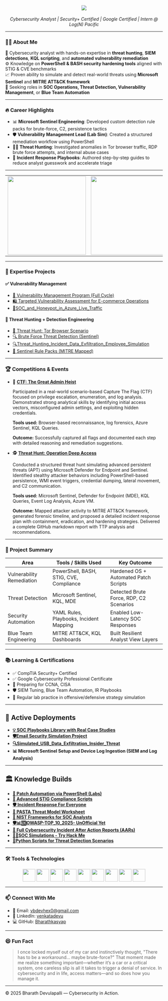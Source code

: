 <!-- Profile Header -->

<h1 align="center">
    <img src="https://readme-typing-svg.herokuapp.com/?font=Righteous&size=35&color=4257f5&center=true&vCenter=true&width=500&height=70&duration=2000&lines=👋Hi+,+I'm+Bharath+Devulapalli+;" /></h1>
<p align="center"><em>Cybersecurity Analyst | Security+ Certified | Google Certified | Intern @ Log(N) Pacific</em></p>

---

### 👨‍💻 About Me

🔐 Cybersecurity analyst with hands-on expertise in **threat hunting**, **SIEM detections**, **KQL scripting**, and **automated vulnerability remediation**  
⚙️ Knowledge on **PowerShell & BASH security hardening tools** aligned with STIG & CVE benchmarks  
📈 Proven ability to simulate and detect real-world threats using **Microsoft Sentinel** and **MITRE ATT&CK framework**  
🎯 Seeking roles in **SOC Operations, Threat Detection, Vulnerability Management**, or **Blue Team Automation**

---

### 🔥 Career Highlights

- 📊 **Microsoft Sentinel Engineering**: Developed custom detection rule packs for brute-force, C2, persistence tactics  
- 🛡 **Vulnerability Management Lead (Lab Sim)**: Created a structured remediation workflow using PowerShell  
- 🕵️‍♂️ **Threat Hunting**: Investigated anomalies in Tor browser traffic, RDP brute force attempts, and internal abuse cases  
- 📘 **Incident Response Playbooks**: Authored step-by-step guides to reduce analyst guesswork and accelerate triage  

---
<!-- Hacker GIFs Row -->
<table>
  <tr>
    <td><img src="https://media0.giphy.com/media/v1.Y2lkPTc5MGI3NjExY2ZpaHc0aXNmMGt3dTB6d2RjaTQwczUzMzM0ZnRtc255bndueHJseSZlcD12MV9pbnRlcm5hbF9naWZfYnlfaWQmY3Q9Zw/j9YYHiYjVx8FFbN4D3/giphy.gif" width="250"></td>
    <td><img src="https://media2.giphy.com/media/v1.Y2lkPTc5MGI3NjExZ2R2cmdsYmd4dGZ3NTc4azBkNnI5eGsxZTU0cW40eTloeHBoa3dkdSZlcD12MV9pbnRlcm5hbF9naWZfYnlfaWQmY3Q9Zw/SWoSkN6DxTszqIKEqv/giphy.gif" width="300" height="250"></td>
    <td><img src="https://media1.giphy.com/media/v1.Y2lkPTc5MGI3NjExbmw2cXRoajljbGJ0eDh0dXo5czA0cm51Y244NnF2bWhqM3k0bGg4cCZlcD12MV9pbnRlcm5hbF9naWZfYnlfaWQmY3Q9Zw/4Ugztq4GmrBRna3zaB/giphy.gif" width="250" height="250"></td>
  </tr>
</table>

---

### 💼 Expertise Projects

#### ✅ Vulnerability Management

- [🔐 Vulnerability Management Program (Full Cycle)](https://github.com/Bharathkasyap/vulnerability-management-program-Bharath)  
- [🛍️ Targeted Vulnerability Assessment for E-commerce Operations](https://github.com/Bharathkasyap/A_Targeted_Vulnerability_Assessment_for_E-commerce_Operations)
- [🍯SOC_and_Honeypot_in_Azure_Live_Traffic](https://github.com/Bharathkasyap/SOC_and_Honeypot_in_Azure_Live_Traffic/tree/main)

#### 🚨 Threat Hunting + Detection Engineering

- [🧠 Threat Hunt: Tor Browser Scenario](https://github.com/Bharathkasyap/threat-hunting-scenario-tor-Bharath/tree/main)  
- [🔍 Brute Force Threat Detection (Sentinel)](https://github.com/Bharathkasyap/Threat_Hunt_Brute_Froce_Attack_Bharath)
- [🔍Threat_Hunting_Incident_Data_Exfiltration_Employee_Simulation](https://github.com/Bharathkasyap/Threat_Hunting_Incident_Data_Exfiltration_Employee_Simulation/blob/main)
- [📏 Sentinel Rule Packs (MITRE Mapped)](https://github.com/Bharathkasyap/sentinel-detection-rules-Bharath/tree/main)

---

### 🏆 Competitions & Events

- 🧠 **[CTF: The Great Admin Heist](https://github.com/Bharathkasyap/The-Great-Admin-Heist-CTF/tree/main)**
  
  Participated in a real-world scenario-based Capture The Flag (CTF) focused on privilege escalation, enumeration, and log analysis.  
  Demonstrated strong analytical skills by identifying initial access vectors, misconfigured admin settings, and exploiting hidden credentials.
  
  **Tools used:** Browser-based reconnaissance, log forensics, Azure Sentinel, KQL Queries.
  
  **Outcome:** Successfully captured all flags and documented each step with detailed reasoning and remediation suggestions.

- 🕵️ **[Threat Hunt: Operation Deep Access](https://github.com/Bharathkasyap/ThreatHuntReport_Deep_Advesary/tree/main)**
  
  Conducted a structured threat hunt simulating advanced persistent threats (APT) using Microsoft Defender for Endpoint and Sentinel.
  Identified stealthy attacker behaviors including PowerShell-based persistence, WMI event triggers, credential dumping, lateral movement, and C2 communication.

  **Tools used:** Microsoft Sentinel, Defender for Endpoint (MDE), KQL Queries, Event Log Analysis, Azure VM.

  **Outcome:** Mapped attacker activity to MITRE ATT&CK framework, generated forensic timeline, and proposed a detailed incident response plan with containment, eradication, and hardening strategies. Delivered a complete GitHub markdown      report with TTP analysis and recommendations.
  

---

### 🧩 Project Summary

| Area                      | Tools / Skills Used                                   | Key Outcome |
|---------------------------|-------------------------------------------------------|-------------|
| Vulnerability Remediation | PowerShell, BASH, STIG, CVE, Compliance               | Hardened OS + Automated Patch Scripts |
| Threat Detection          | Microsoft Sentinel, KQL, MDE                          | Detected Brute Force, RDP, C2 Scenarios |
| Security Automation       | YAML Rules, Playbooks, Incident Mapping               | Enabled Low-Latency SOC Responses |
| Blue Team Engineering     | MITRE ATT&CK, KQL Dashboards                          | Built Resilient Analyst View Layers |

---

### 📚 Learning & Certifications

- ✅ CompTIA Security+ Certified  
- ✅ Google Cybersecurity Professional Certificate  
- 🔐 Preparing for CCNA, CISA
- 🛡 SIEM Tuning, Blue Team Automation, IR Playbooks  
- 🧠 Regular lab practice in offensive/defensive strategy simulation

---

## 🚀 Active Deployments

- **[💡 SOC Playbooks Library with Real Case Studies](https://github.com/Bharathkasyap/STIG_Implementation_Remediation_Validations)**
- **[🛡️Email Security Simulation Project](https://github.com/Bharathkasyap/Email_Security_Simulation_Azure/tree/main)**
- **[🔍Simulated_USB_Data_Exfiltration_Insider_Threat](https://github.com/Bharathkasyap/Simulated_USB_Data_Exfiltration/tree/main)**
- **📊 Microsoft Sentinel Setup and Device Log Ingestion (SIEM and Log Analysis)**

---

## 🏛️ Knowledge Builds

- **[🔄 Patch Automation via PowerShell (Labs)](https://github.com/Bharathkasyap/PatchWindowsAutomation/blob/main/README.md)** 
- **[🔧 Advanced STIG Compliance Scripts](https://github.com/Bharathkasyap/STIG_Implementation_Remediation_Validations)**
- **[🛡️ Incident Response For Everyone](https://github.com/Bharathkasyap/Incident_Response_For_Everyone)**
- **[🧠 PASTA Threat Model Worksheet](https://github.com/Bharathkasyap/PASTA_Threat_Model_Worksheet)**
- **[💼 NIST Frameworks for SOC Analysts](https://github.com/Bharathkasyap/NIST_FrameWorks/tree/main)**
- **[🛡️📊🔟OWASP-TOP_10_2025- UnOfficial Yet](https://github.com/Bharathkasyap/OWASP-TOP_10_2025)**
- **[📄 Full Cybersecurity Incident After Action Reports (AARs)](https://github.com/Bharathkasyap/AAR_ReportStyles)**
- **[🕵️‍♂️SOC Simulations - Try Hack Me](https://github.com/Bharathkasyap/SOC_Simulations_Case_Reports/tree/main)**
- **[📄Python Scripts for Threat Detection Scenarios](https://github.com/Bharathkasyap/Python_Scripts_Threat_Detection_Scenarios)**
  
---

### 🛠️ Tools & Technologies

<p align="center">
  <img src="https://cdn.jsdelivr.net/gh/devicons/devicon/icons/azure/azure-original.svg" width="40"/>
  <img src="https://cdn.jsdelivr.net/gh/devicons/devicon/icons/powershell/powershell-original.svg" width="40"/>
  <img src="https://cdn.jsdelivr.net/gh/devicons/devicon/icons/python/python-original.svg" width="40"/>
  <img src="https://cdn.jsdelivr.net/gh/devicons/devicon/icons/bash/bash-original.svg" width="40"/>
  <img src="https://cdn.jsdelivr.net/gh/devicons/devicon/icons/linux/linux-original.svg" width="40"/>
  <img src="https://cdn.jsdelivr.net/gh/devicons/devicon/icons/docker/docker-original.svg" width="40"/>
  <img src="https://cdn.jsdelivr.net/gh/devicons/devicon/icons/oracle/oracle-original.svg" width="40"/>
  <img src="https://cdn.jsdelivr.net/gh/devicons/devicon/icons/git/git-original.svg" width="40"/>
  <img src="https://cdn.jsdelivr.net/gh/devicons/devicon/icons/mysql/mysql-original.svg" width="40"/>
</p>

---

### 📫 Connect With Me

- 📧 Email: [vbdevhex0@gmail.com](mailto:vbdevhex0@gmail.com)  
- 💼 LinkedIn: [venkatadevu](https://www.linkedin.com/in/venkatadevu/)  
- 💻 GitHub: [Bharathkasyap](https://github.com/Bharathkasyap)  

---

### 😄 Fun Fact

> I once locked myself out of my car and instinctively thought, "There has to be a workaround… maybe brute-force?" That moment made me realize something important—whether it’s a car or a critical system, one careless slip is all it takes to trigger a denial of service. In cybersecurity and in life, access matters—and so does how you manage it.

---

© 2025 Bharath Devulapalli — Cybersecurity in Action.

